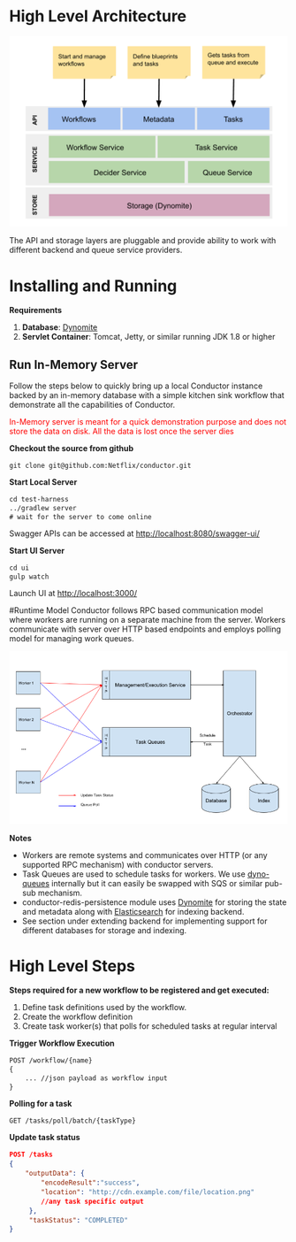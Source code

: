 # High Level Architecture
![Architecture](images/conductor-architecture.png)

The API and storage layers are pluggable and provide ability to work with different backend and queue service providers.

# Installing and Running

**Requirements**

1. **Database**: [Dynomite](https://github.com/Netflix/dynomite)
2. **Servlet Container**: Tomcat, Jetty, or similar running JDK 1.8 or higher

## Run In-Memory Server
Follow the steps below to quickly bring up a local Conductor instance backed by an in-memory database with a simple kitchen sink workflow that demonstrate all the capabilities of Conductor.

<font color='red'>In-Memory server is meant for a quick demonstration purpose and does not store the data on disk.  All the data is lost once the server dies</font>

**Checkout the source from github**

```
git clone git@github.com:Netflix/conductor.git
```
**Start Local Server**
```shell
cd test-harness
../gradlew server
# wait for the server to come online
```
Swagger APIs can be accessed at [http://localhost:8080/swagger-ui/](http://localhost:8080/swagger-ui/)

**Start UI Server**
```shell
cd ui
gulp watch
```

Launch UI at [http://localhost:3000/](http://localhost:3000/)

#Runtime Model
Conductor follows RPC based communication model where workers are running on a separate machine from the server.  Workers communicate with server over HTTP based endpoints and employs polling model for managing work queues.

![name_for_alt](overview.png)

**Notes**

* Workers are remote systems and communicates over HTTP (or any supported RPC mechanism) with conductor servers.
* Task Queues are used to schedule tasks for workers.  We use [dyno-queues][1] internally but it can easily be swapped with SQS or similar pub-sub mechanism.
* conductor-redis-persistence module uses [Dynomite][2] for storing the state and metadata along with [Elasticsearch][3] for indexing backend.
* See section under extending backend for implementing support for different databases for storage and indexing.

[1]: https://github.com/Netflix/dyno-queues
[2]: https://github.com/Netflix/dynomite
[3]: https://www.elastic.co

# High Level Steps
**Steps required for a new workflow to be registered and get executed:**

1. Define task definitions used by the workflow.
2. Create the workflow definition
3. Create task worker(s) that polls for scheduled tasks at regular interval

**Trigger Workflow Execution**

```
POST /workflow/{name}
{
	... //json payload as workflow input
}
```

**Polling for a task**

```
GET /tasks/poll/batch/{taskType}
```
	
**Update task status**
	
```json
POST /tasks
{
	"outputData": {
        "encodeResult":"success",
        "location": "http://cdn.example.com/file/location.png"
        //any task specific output
     },
     "taskStatus": "COMPLETED"
}
```
	
